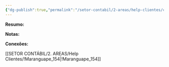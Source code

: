 ```yaml
---
{"dg-publish":true,"permalink":"/setor-contabil/2-areas/help-clientes/com-bela-vista-9893/","dgPassFrontmatter":true,"created":"2025-07-18T14:30:29.552-03:00","updated":"2025-07-18T14:31:17.759-03:00"}
---
```


**Resumo:**


**Notas:**




**Conexões:**

[[SETOR CONTÁBIL/2. AREAS/Help Clientes/!Maranguape_154\|!Maranguape_154]]